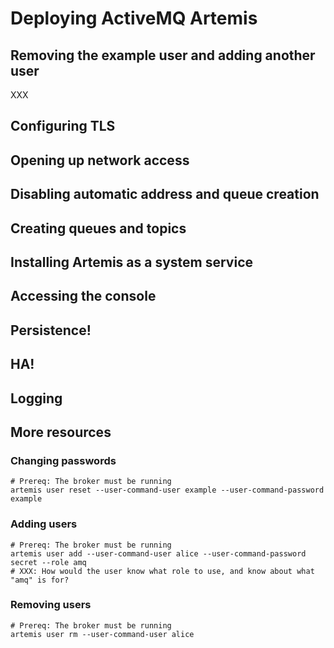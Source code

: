 # Deploying ActiveMQ Artemis

## Removing the example user and adding another user

XXX

## Configuring TLS

## Opening up network access

## Disabling automatic address and queue creation

## Creating queues and topics

## Installing Artemis as a system service

## Accessing the console

## Persistence!

## HA!

## Logging

## More resources

### Changing passwords

    # Prereq: The broker must be running
    artemis user reset --user-command-user example --user-command-password example

### Adding users

    # Prereq: The broker must be running
    artemis user add --user-command-user alice --user-command-password secret --role amq
    # XXX: How would the user know what role to use, and know about what "amq" is for?

### Removing users

    # Prereq: The broker must be running
    artemis user rm --user-command-user alice
